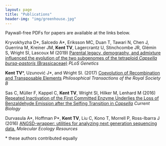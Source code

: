 ```yaml
---
layout: page
title: "Publications"
header-img: "img/greenhouse.jpg"
---
```


Paywall-free PDFs for papers are available at the links below.

Kryvokhyzha D\*, Salcedo A\*, Eriksson MC, Duan T, Tawari N, Chen J, Guerrina M, Kreiner JM, __Kent TV__, Lagercrantz U, Stinchcombe JR, Glémin S, Wright SI,  Lascoux M (2019) [Parental legacy, demography, and admixture influenced the evolution of the two subgenomes of the tetraploid _Capsella bursa-pastoris_ (Brassicaceae)](https://paperpile.com/shared/BcxE1S) _PLoS Genetics_

__Kent TV__\*, Uzunović J\*, and Wright SI. (2017) [Coevolution of Recombination and Transposable Elements](https://paperpile.com/shared/wp7CoH) _Philosophical Transactions of the Royal Society B_  


Sas C, Müller F, Kappel C, __Kent TV__, Wright SI, Hilker M, Lenhard M (2016) [Repeated Inactivation of the First Committed Enzyme Underlies the Loss of Benzaldehyde Emission after the Selfing Transition in _Capsella_](https://paperpile.com/shared/BalPLB) _Current Biology_


Durvasula A\*, Hoffman P\*, __Kent TV__, Liu C, Kono T, Morrell P, Ross-Ibarra J (2016) [ANGSD-wrapper: utilities for analyzing next generation sequencing data.](https://paperpile.com/shared/Wo6q1m) _Molecular Ecology Resources_


\* these authors contributed equally
